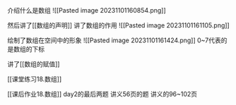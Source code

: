 介绍什么是数组
![[Pasted image 20231101160854.png]]

然后讲了[[数组的声明]]
讲了数组的作用
![[Pasted image 20231101161105.png]]

绘制了数组在空间中的形象
![[Pasted image 20231101161424.png]]
0~7代表的是数组的下标

讲了[[数组的赋值]]

[[课堂练习18.数组]]

[[课后作业18.数组]]
day2的最后两题
讲义56页的题
讲义的96~102页
